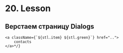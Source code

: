# 20. Lesson

## Верстаем страницу Dialogs
```
<a className={`${stl.item} ${stl.green}`} href="..">
    contacts
</a>*/}
```




